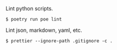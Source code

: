 Lint python scripts.

```
$ poetry run poe lint
```

Lint json, markdown, yaml, etc.

```
$ prettier --ignore-path .gitignore -c .
```
